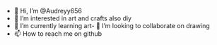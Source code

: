- 👋 Hi, I’m @Audreyy656
- 👀 I’m interested in art and crafts also diy
- 🌱 I’m currently learning art- 💞️ I’m looking to collaborate on drawing
- 📫 How to reach me on github
<!---
Audreyy656/Audreyy656 is a ✨ special ✨ repository because its `README.md` (this file) appears on your GitHub profile.
You can click the Preview link to take a look at your changes.
--->
